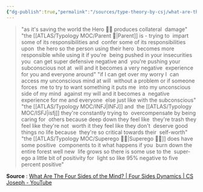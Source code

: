```yaml
---
{"dg-publish":true,"permalink":"/sources/type-theory-by-csj/what-are-the-four-sides-of-the-mind-cs-joseph-quotes/"}
---
```



>    "as it's saving the world the Hero 🦸‍♂️ produces collateral  damage"
"the [[ATLAS/Typology MOC/Parent 🤰\|Parent]] is - trying to  impart some of its responsibilities and  confer some of its responsibilities upon  the hero so the person using their hero  becomes more responsible while using it
if you're  being pushed in your insecurities you  can get super defensive negative and  you're pushing your subconscious not at  will and it becomes a very negative  experience for you and everyone around"
"if I can get over my worry I  can access my unconscious mind at will  without a problem or if someone forces  me to try to want something it puts me  into my unconscious side of my mind  against my will and it becomes a  negative experience for me and everyone  else just like with the subconscious"
"the [[ATLAS/Typology MOC/INFJ\|INFJ]] and  the [[ATLAS/Typology MOC/ISFJ\|isfj]] they're constantly trying to  overcompensate by being caring for  others because deep down they feel like  they're trash they feel like they're not  worth it they feel like they don't  deserve good things no life because  they're so critical towards their  self-worth"
"the [[ATLAS/Typology MOC/Superego 👹👼\|Superego 👹👼]] does have some positive  components to it what happens if you  burn down the entire forest well new  life grows so there is some use to the  super-ego a little bit of positivity for  light so like 95% negative to five  percent positive"

**Source** : [What Are The Four Sides of the Mind? | Four Sides Dynamics | CS Joseph - YouTube](https://www.youtube.com/watch?v=nG_fAhk3ZGc)
